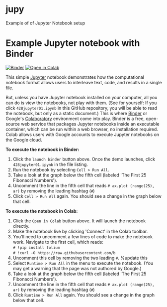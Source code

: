 # jupy
Example of of Jupyter Notebook setup <!--- test a comment here -->

# Example Jupyter notebook with Binder <!--- & Colab integration -->



[//]: < [![Binder](https://mybinder.org/badge.svg)](https://mybinder.org/v2/gh/hawk327/jupy/HEAD) OR >
[![Binder](https://mybinder.org/badge_logo.svg)](https://mybinder.org/v2/gh/hawk327/jupy/HEAD)
[![Open in Colab](https://colab.research.google.com/assets/colab-badge.svg)](https://colab.research.google.com/github/hawk327/jupy/428jupyter01.ipynb)



This simple [Jupyter](https://jupyter.org/) notebook demonstrates how the computational notebook format allows users to interleave text, code, and results in a single file.

But, unless you have Jupyter notebook installed on your computer, all you can do is view the notebooks, not play with them. (See for yourself: If you click `428jupyter01.ipynb` in this GitHub repository, you will be able to read the notebook, but only as a static document.) This is where [Binder](https://mybinder.org) or Google's [Colaboratory](https://research.google.com/colaboratory/) environment come into play. Binder is a free, open-source web service that packages Jupyter notebooks inside an executable container, which can be run within a web browser, no installation required. Colab allows users with Google accounts to execute Jupyter notebooks on the Google cloud.

**To execute the notebook in Binder:**

1. Click the `launch binder` button above. Once the demo launches, click `428jupyter01.ipynb` in the file listing.
2. Run the notebook by selecting `Cell > Run All`.
3. Take a look at the graph below the fifth cell (labeled 'The First 25 Fibonacci Numbers').
4. Uncomment the line in the fifth cell that reads `# ax.plot (range(25), ar)` by removing the leading hashtag (`#`)
5. Click `Cell > Run All` again. You should see a change in the graph below that cell.

**To execute the notebook in Colab:**

1. Click the `Open in Colab` button above. It will launch the notebook directly.
2. Make the notebook live by clicking 'Connect' in the Colab toolbar.
3. You'll need to uncomment a few lines of code to make the notebook work. Navigate to the first cell, which reads:  
   `# !pip install folium`  
   `# !curl -O https://raw.githubusercontent.com/b`
4. Uncomment this cell by removing the two leading `#`.  %update this
5. Select `Runtime > Run All` in the menu to execute the notebook. (You may get a warning that the page was not authored by Google.)
6. Take a look at the graph below the fifth cell (labeled 'The First 25 Fibonacci Numbers').
7. Uncomment the line in the fifth cell that reads `# ax.plot (range(25), ar)` by removing the leading hashtag (`#`)
8. Click `Runtime > Run All` again. You should see a change in the graph below that cell.
